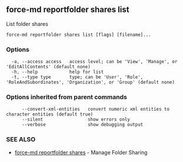 ## force-md reportfolder shares list

List folder shares

```
force-md reportfolder shares list [flags] [filename]...
```

### Options

```
  -a, --access access   access level; can be 'View', 'Manage', or 'EditAllContents' (default none)
  -h, --help            help for list
  -t, --type type       type; can be 'User', 'Role', 'RoleAndSubordinates', 'Organization', or 'Group' (default none)
```

### Options inherited from parent commands

```
      --convert-xml-entities   convert numeric xml entities to character entities (default true)
      --silent                 show errors only
      --verbose                show debugging output
```

### SEE ALSO

* [force-md reportfolder shares](force-md_reportfolder_shares.md)	 - Manage Folder Sharing

